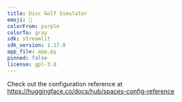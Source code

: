 ```yaml
---
title: Disc Golf Simulator
emoji: 🐨
colorFrom: purple
colorTo: gray
sdk: streamlit
sdk_version: 1.17.0
app_file: app.py
pinned: false
license: gpl-3.0
---
```


Check out the configuration reference at https://huggingface.co/docs/hub/spaces-config-reference

